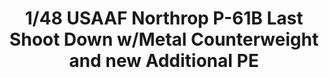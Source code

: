 ---
layout: product
title: "1/48 USAAF Northrop P-61B Last Shoot Down w/Metal Counterweight and new Additional PE"
price: "8500" 
desc: "Maketa"
img_path: "/assets/img/GWHSNG02.jpg"
brand: "N/A"
available: false
special_offer: false
new: false
soon: false
cat: "010000"
subcat: "010900"
subsubcat: "0N/A"
sifra: "GWHSNG02"
---